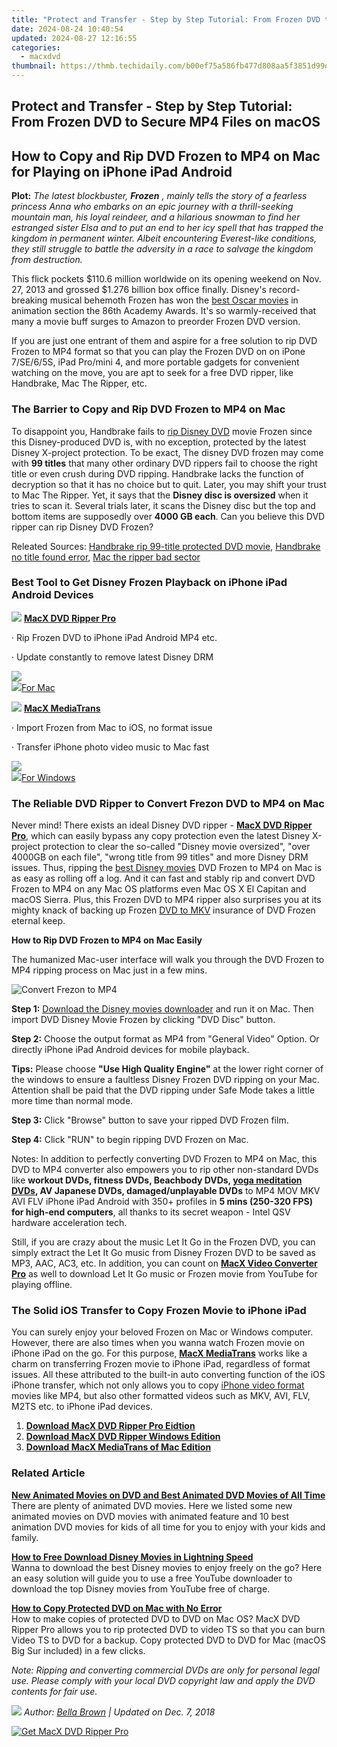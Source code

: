 ```yaml
---
title: "Protect and Transfer - Step by Step Tutorial: From Frozen DVD to Secure MP4 Files on macOS"
date: 2024-08-24 10:40:54
updated: 2024-08-27 12:16:55
categories:
  - macxdvd
thumbnail: https://thmb.techidaily.com/b00ef75a586fb477d808aa5f3851d99d406553f7be220a13f40de369ff80fd9e.jpg
---
```


## Protect and Transfer - Step by Step Tutorial: From Frozen DVD to Secure MP4 Files on macOS

## How to Copy and Rip DVD Frozen to MP4 on Mac for Playing on iPhone iPad Android 

**Plot:** _The latest blockbuster, **Frozen** , mainly tells the story of a fearless princess Anna who embarks on an epic journey with a thrill-seeking mountain man, his loyal reindeer, and a hilarious snowman to find her estranged sister Elsa and to put an end to her icy spell that has trapped the kingdom in permanent winter. Albeit encountering Everest-like conditions, they still struggle to battle the adversity in a race to salvage the kingdom from destruction._

 This flick pockets $110.6 million worldwide on its opening weekend on Nov. 27, 2013 and grossed $1.276 billion box office finally. Disney's record-breaking musical behemoth Frozen has won the [best Oscar movies](https://tools.techidaily.com/macxdvd/products/) in animation section the 86th Academy Awards. It's so warmly-received that many a movie buff surges to Amazon to preorder Frozen DVD version. 

If you are just one entrant of them and aspire for a free solution to rip DVD Frozen to MP4 format so that you can play the Frozen DVD on on iPone 7/SE/6/5S, iPad Pro/mini 4, and more portable gadgets for convenient watching on the move, you are apt to seek for a free DVD ripper, like Handbrake, Mac The Ripper, etc. 

### The Barrier to Copy and Rip DVD Frozen to MP4 on Mac 

 To disappoint you, Handbrake fails to [rip Disney DVD](https://tools.techidaily.com/macxdvd/products/) movie Frozen since this Disney-produced DVD is, with no exception, protected by the latest Disney X-project protection. To be exact, The disney DVD frozen may come with **99 titles** that many other ordinary DVD rippers fail to choose the right title or even crush during DVD ripping. Handbrake lacks the function of decryption so that it has no choice but to quit. Later, you may shift your trust to Mac The Ripper. Yet, it says that the **Disney disc is oversized** when it tries to scan it. Several trials later, it scans the Disney disc but the top and bottom items are supposedly over **4000 GB each**. Can you believe this DVD ripper can rip Disney DVD Frozen?

Releated Sources: [Handbrake rip 99-title protected DVD movie](https://tools.techidaily.com/macxdvd/products/), [Handbrake no title found error](https://tools.techidaily.com/macxdvd/products/), [Mac the ripper bad sector](https://tools.techidaily.com/macxdvd/products/)

### Best Tool to Get Disney Frozen Playback on iPhone iPad Android Devices

![](https://www.macxdvd.com/mac-dvd-video-converter-how-to/article-image/drp-1.png) **[MacX DVD Ripper Pro](https://tools.techidaily.com/macxdvd/products/)**

· Rip Frozen DVD to iPhone iPad Android MP4 etc.

· Update constantly to remove latest Disney DRM 

[![](https://www.macxdvd.com/mac-dvd-video-converter-how-to/article-image/windows-download.png)](https://tools.techidaily.com/macxdvd/products/)  
![](https://www.macxdvd.com/mac-dvd-video-converter-how-to/article-image/mac-download-1.png)[For Mac](https://tools.techidaily.com/macxdvd/products/) 

![](https://www.macxdvd.com/mac-dvd-video-converter-how-to/article-image/mt-1.png) **[MacX MediaTrans](https://tools.techidaily.com/macxdvd/products/)**

· Import Frozen from Mac to iOS, no format issue

· Transfer iPhone photo video music to Mac fast

[![](https://www.macxdvd.com/mac-dvd-video-converter-how-to/article-image/mac-download.png)](https://tools.techidaily.com/macxdvd/products/)  
![](https://www.macxdvd.com/mac-dvd-video-converter-how-to/article-image/windows-download-1.png)[For Windows](https://tools.techidaily.com/winxdvd/products/) 

### The Reliable DVD Ripper to Convert Frezon DVD to MP4 on Mac

 Never mind! There exists an ideal Disney DVD ripper - **[MacX DVD Ripper Pro](https://tools.techidaily.com/macxdvd/products/)**, which can easily bypass any copy protection even the latest Disney X-project protection to clear the so-called "Disney movie oversized", "over 4000GB on each file", "wrong title from 99 titles" and more Disney DRM issues. Thus, ripping the [best Disney movies](https://tools.techidaily.com/macxdvd/products/) DVD Frozen to MP4 on Mac is as easy as rolling off a log. And it can fast and stably rip and convert DVD Frozen to MP4 on any Mac OS platforms even Mac OS X El Capitan and macOS Sierra. Plus, this Frozen DVD to MP4 ripper also surprises you at its mighty knack of backing up Frozen [DVD to MKV](https://tools.techidaily.com/macxdvd/products/) insurance of DVD Frozen eternal keep. 

**How to Rip DVD Frozen to MP4 on Mac Easily**

 The humanized Mac-user interface will walk you through the DVD Frozen to MP4 ripping process on Mac just in a few mins. 

![Convert Frezon to MP4](https://www.macxdvd.com/mac-dvd-video-converter-how-to/article-image/mdrp-zxh.png)

**Step 1:** [Download the Disney movies downloader](https://tools.techidaily.com/macxdvd/products/) and run it on Mac. Then import DVD Disney Movie Frozen by clicking "DVD Disc" button.

**Step 2:** Choose the output format as MP4 from "General Video" Option. Or directly iPhone iPad Android devices for mobile playback.

**Tips:** Please choose **"Use High Quality Engine"** at the lower right corner of the windows to ensure a faultless Disney Frozen DVD ripping on your Mac. Attention shall be paid that the DVD ripping under Safe Mode takes a little more time than normal mode. 

**Step 3:** Click "Browse" button to save your ripped DVD Frozen film.

**Step 4:** Click "RUN" to begin ripping DVD Frozen on Mac. 

Notes: In addition to perfectly converting DVD Frozen to MP4 on Mac, this DVD to MP4 converter also empowers you to rip other non-standard DVDs like **workout DVDs, fitness DVDs, Beachbody DVDs, [yoga meditation DVDs](https://tools.techidaily.com/macxdvd/products/), AV Japanese DVDs, damaged/unplayable DVDs** to MP4 MOV MKV AVI FLV iPhone iPad Android with 350+ profiles in **5 mins (250-320 FPS) for high-end computers**, all thanks to its secret weapon - Intel QSV hardware acceleration tech. 

Still, if you are crazy about the music Let It Go in the Frozen DVD, you can simply extract the Let It Go music from Disney Frozen DVD to be saved as MP3, AAC, AC3, etc. In addition, you can count on [**MacX Video Converter Pro**](https://tools.techidaily.com/macxdvd/products/) as well to download Let It Go music or Frozen movie from YouTube for playing offline. 

### The Solid iOS Transfer to Copy Frozen Movie to iPhone iPad

You can surely enjoy your beloved Frozen on Mac or Windows computer. However, there are also times when you wanna watch Frozen movie on iPhone iPad on the go. For this purpose, [**MacX MediaTrans**](https://tools.techidaily.com/macxdvd/products/) works like a charm on transferring Frozen movie to iPhone iPad, regardless of format issues. All these attributed to the built-in auto converting function of the iOS iPhone transfer, which not only allows you to copy [iPhone video format](https://tools.techidaily.com/macxdvd/products/) movies like MP4, but also other formatted videos such as MKV, AVI, FLV, M2TS etc. to iPhone iPad devices. 

1. **[Download MacX DVD Ripper Pro Eidtion](https://tools.techidaily.com/macxdvd/products/)**
2. **[Download MacX DVD Ripper Windows Edition](https://tools.techidaily.com/macxdvd/products/)**
3. **[Download MacX MediaTrans of Mac Edition](https://tools.techidaily.com/macxdvd/products/)**

### Related Article 

[**New Animated Movies on DVD and Best Animated DVD Movies of All Time**](https://tools.techidaily.com/macxdvd/products/)  
 There are plenty of animated DVD movies. Here we listed some new animated movies on DVD movies with animated feature and 10 best animation DVD movies for kids of all time for you to enjoy with your kids and family. 

[**How to Free Download Disney Movies in Lightning Speed**](https://tools.techidaily.com/macxdvd/products/)  
 Wanna to download the best Disney movies to enjoy freely on the go? Here an easy solution will guide you to use a free YouTube downloader to download the top Disney movies from YouTube free of charge.

[**How to Copy Protected DVD on Mac with No Error**](https://tools.techidaily.com/macxdvd/products/)  
How to make copies of protected DVD to DVD on Mac OS? MacX DVD Ripper Pro allows you to rip protected DVD to video TS so that you can burn Video TS to DVD for a backup. Copy protected DVD to DVD for Mac (macOS Big Sur included) in a few clicks.

 _Note: Ripping and converting commercial DVDs are only for personal legal use. Please comply with your local DVD copyright law and apply the DVD contents for fair use._ 

_![](https://www.macxdvd.com/mac-dvd-video-converter-how-to/../image-style/article-seo/icon1.png) Author: [Bella Brown](https://www.linkedin.com/in/bella-brown-920145104/) | Updated on Dec. 7, 2018_

[![Get MacX DVD Ripper Pro](https://www.macxdvd.com/mac-dvd-video-converter-how-to/../adv/mdrp-banner-r.jpg)](https://tools.techidaily.com/macxdvd/products/)

<ins class="adsbygoogle"
     style="display:block"
     data-ad-format="autorelaxed"
     data-ad-client="ca-pub-7571918770474297"
     data-ad-slot="1223367746"></ins>



<ins class="adsbygoogle"
     style="display:block"
     data-ad-client="ca-pub-7571918770474297"
     data-ad-slot="8358498916"
     data-ad-format="auto"
     data-full-width-responsive="true"></ins>
